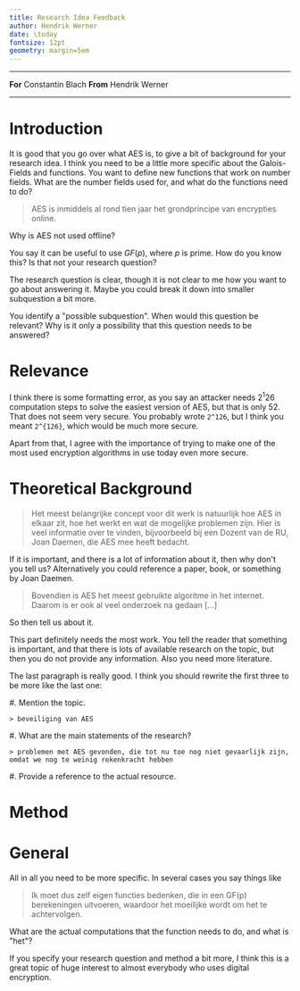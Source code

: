 ```yaml
---
title: Research Idea Feedback
author: Hendrik Werner
date: \today
fontsize: 12pt
geometry: margin=5em
---
```


-------- ----------------
**For**  Constantin Blach
**From** Hendrik Werner
-------- ----------------

# Introduction
It is good that you go over what AES is, to give a bit of background for your research idea. I think you need to be a little more specific about the Galois-Fields and functions. You want to define new functions that work on number fields. What are the number fields used for, and what do the functions need to do?

> AES is inmiddels al rond tien jaar het grondprincipe van encrypties online.

Why is AES not used offline?

You say it can be useful to use $GF(p)$, where $p$ is prime. How do you know this? Is that not your research question?

The research question is clear, though it is not clear to me how you want to go about answering it. Maybe you could break it down into smaller subquestion a bit more.

You identify a "possible subquestion". When would this question be relevant? Why is it only a possibility that this question needs to be answered?

# Relevance
I think there is some formatting error, as you say an attacker needs $2^1 26$ computation steps to solve the easiest version of AES, but that is only 52. That does not seem very secure. You probably wrote `2^126`, but I think you meant `2^{126}`, which would be much more secure.

Apart from that, I agree with the importance of trying to make one of the most used encryption algorithms in use today even more secure.

# Theoretical Background

> Het meest belangrijke concept voor dit werk is natuurlijk hoe AES in elkaar zit, hoe het werkt en wat de mogelijke problemen zijn. Hier is veel informatie over te vinden, bijvoorbeeld bij een Dozent van de RU, Joan Daemen, die AES mee heeft bedacht.

If it is important, and there is a lot of information about it, then why don't you tell us? Alternatively you could reference a paper, book, or something by Joan Daemen.

> Bovendien is AES het meest gebruikte algoritme in het internet. Daarom is er ook al veel onderzoek na gedaan [...]

So then tell us about it.

This part definitely needs the most work. You tell the reader that something is important, and that there is lots of available research on the topic, but then you do not provide any information. Also you need more literature.

The last paragraph is really good. I think you should rewrite the first three to be more like the last one:

#. Mention the topic.

	> beveiliging van AES

#. What are the main statements of the research?

	> problemen met AES gevonden, die tot nu toe nog niet gevaarlijk zijn, omdat we nog te weinig rekenkracht hebben

#. Provide a reference to the actual resource.

# Method

# General
All in all you need to be more specific. In several cases you say things like

> Ik moet dus zelf eigen functies bedenken, die in een GF(p) berekeningen uitvoeren, waardoor het moeilijke wordt om het te achtervolgen.

What are the actual computations that the function needs to do, and what is "het"?

If you specify your research question and method a bit more, I think this is a great topic of huge interest to almost everybody who uses digital encryption.
